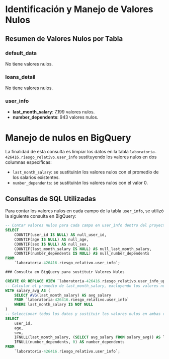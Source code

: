 # Identificación y Manejo de Valores Nulos

## Resumen de Valores Nulos por Tabla

### default_data
No tiene valores nulos.

### loans_detail
No tiene valores nulos.


### user_info
- **last_month_salary**: 7,199 valores nulos.
- **number_dependents**: 943 valores nulos.

# Manejo de nulos en BigQuery

La finalidad de esta consulta es limpiar los datos en la tabla `laboratoria-426416.riesgo_relativo.user_info` sustituyendo los valores nulos en dos columnas específicas:
- `last_month_salary`: se sustituirán los valores nulos con el promedio de los salarios existentes.
- `number_dependents`: se sustituirán los valores nulos con el valor 0.


## Consultas de SQL Utilizadas 

Para contar los valores nulos en cada campo de la tabla `user_info`, se utilizó la siguiente consulta en BigQuery:

```sql
-- Contar valores nulos para cada campo en user_info dentro del proyecto riesgo relativo
SELECT
    COUNTIF(user_id IS NULL) AS null_user_id,
    COUNTIF(age IS NULL) AS null_age,
    COUNTIF(sex IS NULL) AS null_sex,
    COUNTIF(last_month_salary IS NULL) AS null_last_month_salary,
    COUNTIF(number_dependents IS NULL) AS null_number_dependents
FROM
    `laboratoria-426416.riesgo_relativo.user_info`;

### Consulta en BigQuery para sustituir Valores Nulos

CREATE OR REPLACE VIEW `laboratoria-426416.riesgo_relativo.user_info_updated` AS
-- Calcular el promedio de last_month_salary, excluyendo los valores nulos
WITH salary_avg AS (
    SELECT AVG(last_month_salary) AS avg_salary
    FROM `laboratoria-426416.riesgo_relativo.user_info`
    WHERE last_month_salary IS NOT NULL
)
-- Seleccionar todos los datos y sustituir los valores nulos en ambas columnas
SELECT 
    user_id,
    age,
    sex,
    IFNULL(last_month_salary, (SELECT avg_salary FROM salary_avg)) AS last_month_salary,
    IFNULL(number_dependents, 0) AS number_dependents
FROM 
    `laboratoria-426416.riesgo_relativo.user_info`;


